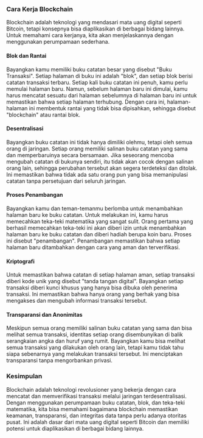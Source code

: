 ### Cara Kerja Blockchain

Blockchain adalah teknologi yang mendasari mata uang digital seperti Bitcoin, tetapi konsepnya bisa diaplikasikan di berbagai bidang lainnya. Untuk memahami cara kerjanya, kita akan menjelaskannya dengan menggunakan perumpamaan sederhana.

#### Blok dan Rantai

Bayangkan kamu memiliki buku catatan besar yang disebut "Buku Transaksi". Setiap halaman di buku ini adalah "blok", dan setiap blok berisi catatan transaksi terbaru. Setiap kali buku catatan ini penuh, kamu perlu memulai halaman baru. Namun, sebelum halaman baru ini dimulai, kamu harus mencatat sesuatu dari halaman sebelumnya di halaman baru ini untuk memastikan bahwa setiap halaman terhubung. Dengan cara ini, halaman-halaman ini membentuk rantai yang tidak bisa dipisahkan, sehingga disebut "blockchain" atau rantai blok.

#### Desentralisasi

Bayangkan buku catatan ini tidak hanya dimiliki olehmu, tetapi oleh semua orang di jaringan. Setiap orang memiliki salinan buku catatan yang sama dan memperbaruinya secara bersamaan. Jika seseorang mencoba mengubah catatan di bukunya sendiri, itu tidak akan cocok dengan salinan orang lain, sehingga perubahan tersebut akan segera terdeteksi dan ditolak. Ini memastikan bahwa tidak ada satu orang pun yang bisa memanipulasi catatan tanpa persetujuan dari seluruh jaringan.

#### Proses Penambangan

Bayangkan kamu dan teman-temanmu berlomba untuk menambahkan halaman baru ke buku catatan. Untuk melakukan ini, kamu harus memecahkan teka-teki matematika yang sangat sulit. Orang pertama yang berhasil memecahkan teka-teki ini akan diberi izin untuk menambahkan halaman baru ke buku catatan dan diberi hadiah berupa koin baru. Proses ini disebut "penambangan". Penambangan memastikan bahwa setiap halaman baru ditambahkan dengan cara yang aman dan terverifikasi.

#### Kriptografi

Untuk memastikan bahwa catatan di setiap halaman aman, setiap transaksi diberi kode unik yang disebut "tanda tangan digital". Bayangkan setiap transaksi diberi kunci khusus yang hanya bisa dibuka oleh penerima transaksi. Ini memastikan bahwa hanya orang yang berhak yang bisa mengakses dan mengubah informasi transaksi tersebut.

#### Transparansi dan Anonimitas

Meskipun semua orang memiliki salinan buku catatan yang sama dan bisa melihat semua transaksi, identitas setiap orang disembunyikan di balik serangkaian angka dan huruf yang rumit. Bayangkan kamu bisa melihat semua transaksi yang dilakukan oleh orang lain, tetapi kamu tidak tahu siapa sebenarnya yang melakukan transaksi tersebut. Ini menciptakan transparansi tanpa mengorbankan privasi.

### Kesimpulan

Blockchain adalah teknologi revolusioner yang bekerja dengan cara mencatat dan memverifikasi transaksi melalui jaringan terdesentralisasi. Dengan menggunakan perumpamaan buku catatan, blok, dan teka-teki matematika, kita bisa memahami bagaimana blockchain memastikan keamanan, transparansi, dan integritas data tanpa perlu adanya otoritas pusat. Ini adalah dasar dari mata uang digital seperti Bitcoin dan memiliki potensi untuk diaplikasikan di berbagai bidang lainnya.